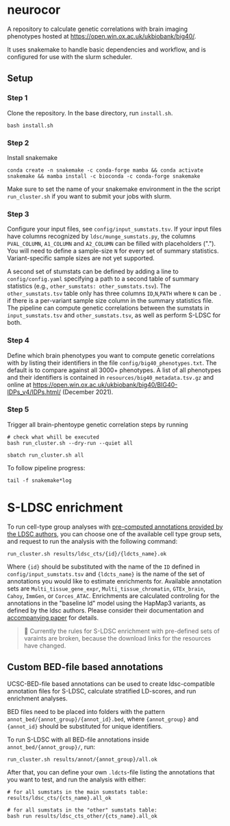 # neurocor
A repository to calculate genetic correlations with brain imaging phenotypes hosted at https://open.win.ox.ac.uk/ukbiobank/big40/.

It uses snakemake to handle basic dependencies and workflow, and is configured for use with the slurm scheduler.

## Setup
### Step 1
Clone the repository. In the base directory, run `install.sh`.
```
bash install.sh
```
### Step 2
Install snakemake
```
conda create -n snakemake -c conda-forge mamba && conda activate snakemake && mamba install -c bioconda -c conda-forge snakemake
```

Make sure to set the name of your snakemake environment in the the script `run_cluster.sh` if you want to submit your jobs with slurm.

### Step 3

Configure your input files, see `config/input_sumstats.tsv`. If your input files have columns recognized by `ldsc/munge_sumstats.py`, the columns `PVAL_COLUMN`, `A1_COLUMN` and `A2_COLUMN` can be filled with placeholders ("."). You will need to define a sample-size `N` for every set of summary statistics. Variant-specific sample sizes are not yet supported.

A second set of stumstats can be defined by adding a line to `config/config.yaml` specifying a path to a second table of summary statistics (e.g., `other_sumstats: other_sumstats.tsv`). The `other_sumstats.tsv` table only has three columns `ID`,`N`,`PATH` where `N` can be `.` if there is a per-variant sample size column in the summary statistics file. The pipeline can compute genetic correlations between the sumstats in `input_sumstats.tsv` and `other_sumstats.tsv`, as well as perform S-LDSC for both. 

### Step 4
Define which brain phenotypes you want to compute genetic correlations with by listing their identifiers in the file `config/big40_phenotypes.txt`. The default is to compare against all 3000+ phenotypes. A list of all phenotypes and their identifiers is contained in `resources/big40_metadata.tsv.gz` and online at https://open.win.ox.ac.uk/ukbiobank/big40/BIG40-IDPs_v4/IDPs.html/ (December 2021).

### Step 5
Trigger all brain-phentoype genetic correlation steps by running

```
# check what whill be executed
bash run_cluster.sh --dry-run --quiet all
```

```
sbatch run_cluster.sh all
```

To follow pipeline progress:
```
tail -f snakemake*log
```

# S-LDSC enrichment

To run cell-type group analyses with [pre-computed annotations provided by the LDSC authors](https://github.com/bulik/ldsc/wiki/Cell-type-specific-analyses), you can choose one of the available cell type group sets, and request to run the analysis with the following command:

```
run_cluster.sh results/ldsc_cts/{id}/{ldcts_name}.ok
```

Where `{id}` should be substituted with the name of the `ID` defined in `config/input_sumstats.tsv` and `{ldcts_name}` is the name of the set of annotations you would like to estimate enrichments for. Available annotation sets are `Multi_tissue_gene_expr`, `Multi_tissue_chromatin`, `GTEx_brain`, `Cahoy`, `ImmGen`, or `Corces_ATAC`. Enrichments are calculated controling for the annotations in the "baseline ld" model using the HapMap3 variants, as defined by the ldsc authors. Please consider their documentation and [accompanying paper](https://www.nature.com/articles/s41588-018-0081-4) for details.

> :poop: Currently the rules for S-LDSC enrichment with pre-defined sets of varaints are broken, because the download links for the resources have changed.

## Custom BED-file based annotations
UCSC-BED-file based annotations can be used to create ldsc-compatible annotation files for S-LDSC, calculate stratified LD-scores, and run enrichment analyses.

BED files need to be placed into folders with the pattern `annot_bed/{annot_group}/{annot_id}.bed`, where `{annot_group}` and `{annot_id}` should be substituted for unique identifiers. 

To run S-LDSC with all BED-file annotations inside `annot_bed/{annot_group}/`, run:

```
run_cluster.sh results/annot/{annot_group}/all.ok
```

After that, you can define your own `.ldcts`-file listing the annotations that you want to test, and run the analysis with either:

```
# for all sumstats in the main sumstats table:
results/ldsc_cts/{cts_name}.all_ok

# for all sumstats in the "other" sumstats table:
bash run results/ldsc_cts_other/{cts_name}.all_ok
```




